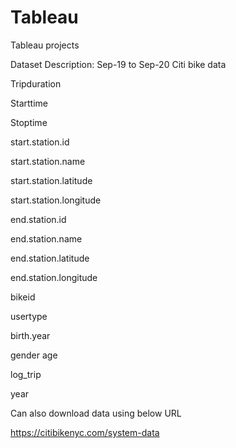 # Tableau
Tableau projects

Dataset Description: Sep-19 to Sep-20 Citi bike data

Tripduration

Starttime

Stoptime

start.station.id	

start.station.name

start.station.latitude

start.station.longitude

end.station.id

end.station.name

end.station.latitude

end.station.longitude

bikeid

usertype

birth.year

gender	age

log_trip

year

Can also download data using below URL

https://citibikenyc.com/system-data
